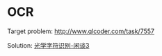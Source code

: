 # OCR
Target problem: http://www.qlcoder.com/task/7557

Solution: [光学字符识别-闲谈3](https://goozy.github.io/2018/01/24/%E5%85%89%E5%AD%A6%E5%AD%97%E7%AC%A6%E8%AF%86%E5%88%AB-%E9%97%B2%E8%B0%883/)
